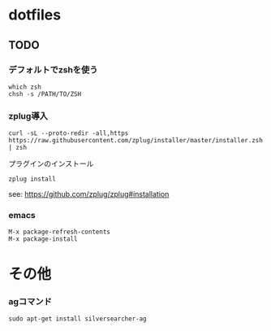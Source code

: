 # dotfiles

## TODO

### デフォルトでzshを使う ###
```
which zsh
chsh -s /PATH/TO/ZSH
```

### zplug導入 ###
```
curl -sL --proto-redir -all,https https://raw.githubusercontent.com/zplug/installer/master/installer.zsh | zsh
```
プラグインのインストール
```
zplug install
```
see: https://github.com/zplug/zplug#installation


### emacs ###
```
M-x package-refresh-contents
M-x package-install
```

# その他
### agコマンド ###
```
sudo apt-get install silversearcher-ag
```
